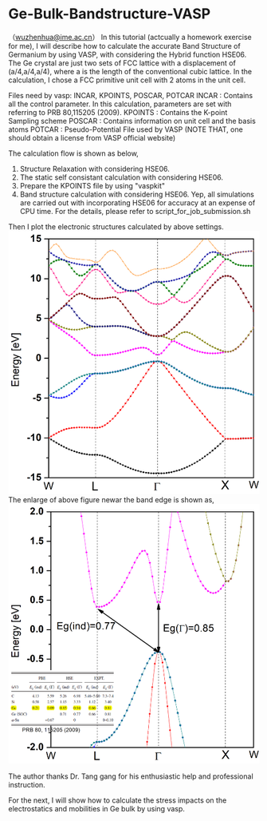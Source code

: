 # Ge-Bulk-Bandstructure-VASP
（wuzhenhua@ime.ac.cn）
In this tutorial (actcually a homework exercise for me), I will describe how to calculate the accurate Band Structure of Germanium by using VASP, with considering the Hybrid function HSE06. The Ge crystal are just two sets of FCC lattice with a displacement of (a/4,a/4,a/4), where a is the length of the conventional cubic lattice. In the calculation, I chose a FCC primitive unit cell with 2 atoms in the unit cell.

Files need by vasp: INCAR, KPOINTS, POSCAR, POTCAR
INCAR : Contains all the control parameter. In this calculation, parameters are set with referring to PRB 80,115205 (2009).
KPOINTS : Contains the K-point Sampling scheme
POSCAR : Contains information on unit cell and the basis atoms
POTCAR : Pseudo-Potential File used by VASP  (NOTE THAT, one should obtain a license from VASP official website)

The calculation flow is shown as below, 
1. Structure Relaxation with considering HSE06.
2. The static self consistant calculation with considering HSE06.
3. Prepare the KPOINTS file by using "vaspkit"
4. Band structure calculation with considering HSE06.
Yep, all simulations are carried out with incorporating HSE06 for accuracy at an expense of CPU time.
For the details, please refer to script_for_job_submission.sh

Then I plot the electronic structures calculated by above settings.
![image](https://github.com/wzh176/Ge-Bulk-Bandstructure-VASP/blob/master/Ge_fullband_hse.jpg)
The enlarge of above figure newar the band edge is shown as,
![image](https://github.com/wzh176/Ge-Bulk-Bandstructure-VASP/blob/master/Ge_bandedge_hse.jpg)

The author thanks Dr. Tang gang for his enthusiastic help and professional instruction.



For the next, I will show how to calculate the stress impacts on the electrostatics and mobilities in Ge bulk by using vasp.
